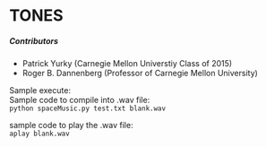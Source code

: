 # TONES
##### Contributors
  - Patrick Yurky (Carnegie Mellon Universtiy Class of 2015)
  - Roger B. Dannenberg (Professor of Carnegie Mellon University)

Sample execute:  
Sample code to compile into .wav file:  
`
python spaceMusic.py test.txt blank.wav
`  

sample code to play the .wav file:  
`
aplay blank.wav
`

